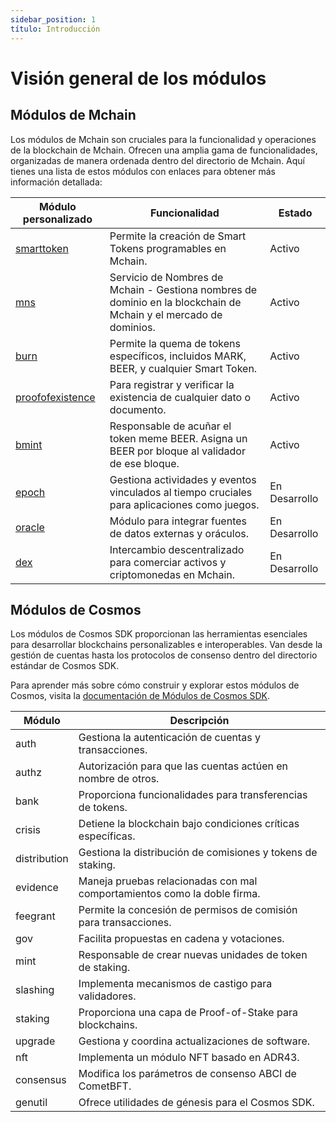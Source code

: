 ```yaml
---
sidebar_position: 1
título: Introducción
---
```


# Visión general de los módulos

## Módulos de Mchain

Los módulos de Mchain son cruciales para la funcionalidad y operaciones de la blockchain de Mchain. Ofrecen una amplia gama de funcionalidades, organizadas de manera ordenada dentro del directorio de Mchain. Aquí tienes una lista de estos módulos con enlaces para obtener más información detallada:

| Módulo personalizado                  | Funcionalidad                                                                                                    | Estado             |
|----------------------------------|----------------------------------------------------------------------------------------------------------------|-------------------|
| [smarttoken](./smarttoken)       | Permite la creación de Smart Tokens programables en Mchain.                                                     | Activo            |
| [mns](./mns)                     | Servicio de Nombres de Mchain - Gestiona nombres de dominio en la blockchain de Mchain y el mercado de dominios. | Activo            |
| [burn](./burn)                   | Permite la quema de tokens específicos, incluidos MARK, BEER, y cualquier Smart Token.                          | Activo            |
| [proofofexistence](./proofofexistence) | Para registrar y verificar la existencia de cualquier dato o documento.                                   | Activo            |
| [bmint](./bmint)                 | Responsable de acuñar el token meme BEER. Asigna un BEER por bloque al validador de ese bloque.                  | Activo            |
| [epoch](./epoch)                 | Gestiona actividades y eventos vinculados al tiempo cruciales para aplicaciones como juegos.                    | En Desarrollo     |
| [oracle](./oracle)               | Módulo para integrar fuentes de datos externas y oráculos.                                                      | En Desarrollo     |
| [dex](./dex)                     | Intercambio descentralizado para comerciar activos y criptomonedas en Mchain.                                   | En Desarrollo     |

## Módulos de Cosmos

Los módulos de Cosmos SDK proporcionan las herramientas esenciales para desarrollar blockchains personalizables e interoperables. Van desde la gestión de cuentas hasta los protocolos de consenso dentro del directorio estándar de Cosmos SDK.

Para aprender más sobre cómo construir y explorar estos módulos de Cosmos, visita la [documentación de Módulos de Cosmos SDK](https://docs.cosmos.network/main/build/modules).

| Módulo         | Descripción                                                                       |
|----------------|-----------------------------------------------------------------------------------|
| auth           | Gestiona la autenticación de cuentas y transacciones.                             |
| authz          | Autorización para que las cuentas actúen en nombre de otros.                       |
| bank           | Proporciona funcionalidades para transferencias de tokens.                         |
| crisis         | Detiene la blockchain bajo condiciones críticas específicas.                      |
| distribution   | Gestiona la distribución de comisiones y tokens de staking.                        |
| evidence       | Maneja pruebas relacionadas con mal comportamientos como la doble firma.           |
| feegrant       | Permite la concesión de permisos de comisión para transacciones.                   |
| gov            | Facilita propuestas en cadena y votaciones.                                        |
| mint           | Responsable de crear nuevas unidades de token de staking.                          |
| slashing       | Implementa mecanismos de castigo para validadores.                                 |
| staking        | Proporciona una capa de Proof-of-Stake para blockchains.                           |
| upgrade        | Gestiona y coordina actualizaciones de software.                                   |
| nft            | Implementa un módulo NFT basado en ADR43.                                          |
| consensus      | Modifica los parámetros de consenso ABCI de CometBFT.                              |
| genutil        | Ofrece utilidades de génesis para el Cosmos SDK.                                   |
